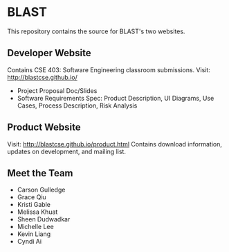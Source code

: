 # BLAST

This repository contains the source for BLAST's two websites.

## Developer Website
Contains CSE 403: Software Engineering classroom submissions.
Visit: http://blastcse.github.io/
- Project Proposal Doc/Slides
- Software Requirements Spec: Product Description, UI Diagrams, Use Cases, Process Description, Risk Analysis

## Product Website
Visit: http://blastcse.github.io/product.html
Contains download information, updates on development, and mailing list.

## Meet the Team
- Carson Gulledge
- Grace Qiu
- Kristi Gable
- Melissa Khuat
- Sheen Dudwadkar
- Michelle Lee
- Kevin Liang
- Cyndi Ai
